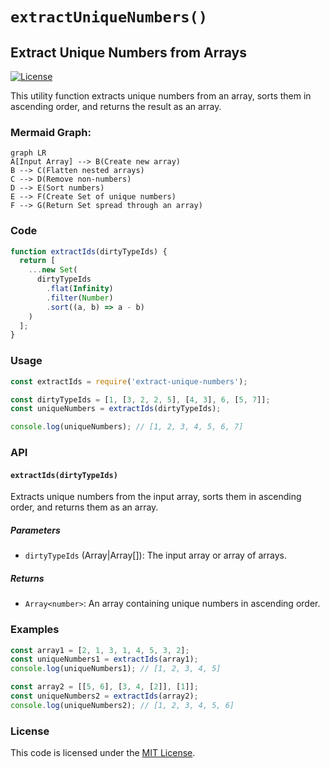 # `extractUniqueNumbers()`

## Extract Unique Numbers from Arrays

[![License](https://img.shields.io/badge/license-MIT-blue.svg)](https://opensource.org/licenses/MIT)

This utility function extracts unique numbers from an array, sorts them in ascending order, and returns the result as an array.

### Mermaid Graph:

```mermaid
graph LR
A[Input Array] --> B(Create new array)
B --> C(Flatten nested arrays)
C --> D(Remove non-numbers)
D --> E(Sort numbers)
E --> F(Create Set of unique numbers)
F --> G(Return Set spread through an array)
```

### Code

```js
function extractIds(dirtyTypeIds) {
  return [
    ...new Set(
      dirtyTypeIds
        .flat(Infinity)
        .filter(Number)
        .sort((a, b) => a - b)
    )
  ];
}
```

### Usage

```javascript
const extractIds = require('extract-unique-numbers');

const dirtyTypeIds = [1, [3, 2, 2, 5], [4, 3], 6, [5, 7]];
const uniqueNumbers = extractIds(dirtyTypeIds);

console.log(uniqueNumbers); // [1, 2, 3, 4, 5, 6, 7]
```

### API

#### `extractIds(dirtyTypeIds)`

Extracts unique numbers from the input array, sorts them in ascending order, and returns them as an array.

##### Parameters

- `dirtyTypeIds` (Array|Array[]): The input array or array of arrays.

##### Returns

- `Array<number>`: An array containing unique numbers in ascending order.

### Examples

```javascript
const array1 = [2, 1, 3, 1, 4, 5, 3, 2];
const uniqueNumbers1 = extractIds(array1);
console.log(uniqueNumbers1); // [1, 2, 3, 4, 5]

const array2 = [[5, 6], [3, 4, [2]], [1]];
const uniqueNumbers2 = extractIds(array2);
console.log(uniqueNumbers2); // [1, 2, 3, 4, 5, 6]
```

### License

This code is licensed under the [MIT License](https://opensource.org/licenses/MIT).
